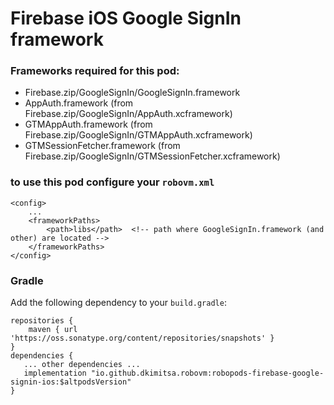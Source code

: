 # Firebase iOS Google SignIn framework

### Frameworks required for this pod: 
* Firebase.zip/GoogleSignIn/GoogleSignIn.framework
* AppAuth.framework (from Firebase.zip/GoogleSignIn/AppAuth.xcframework)
* GTMAppAuth.framework (from Firebase.zip/GoogleSignIn/GTMAppAuth.xcframework)
* GTMSessionFetcher.framework (from Firebase.zip/GoogleSignIn/GTMSessionFetcher.xcframework)

### to use this pod configure your `robovm.xml`

```
<config>
    ...
    <frameworkPaths>
        <path>libs</path>  <!-- path where GoogleSignIn.framework (and other) are located -->
    </frameworkPaths>
</config>
```

### Gradle

Add the following dependency to your `build.gradle`:

```
repositories {
    maven { url 'https://oss.sonatype.org/content/repositories/snapshots' }
}
dependencies {
   ... other dependencies ...
   implementation "io.github.dkimitsa.robovm:robopods-firebase-google-signin-ios:$altpodsVersion"
}
```